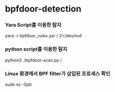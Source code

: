 # bpfdoor-detection

### Yara Script를 이용한 탐지
yara -r bpfdoor_rules.yar / 2>/dev/null

### python script를 이용한 탐지
python3 ./bpfdoor-scan.py /

### Linux 환경에서 BPF filter가 삽입된 프로세스 확인
sudo ss -0pb

